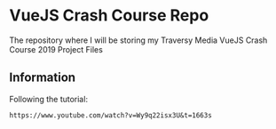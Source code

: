 # VueJS Crash Course Repo

The repository where I will be storing my Traversy Media VueJS Crash Course 2019 Project Files

## Information

Following the tutorial:
```
https://www.youtube.com/watch?v=Wy9q22isx3U&t=1663s
```
